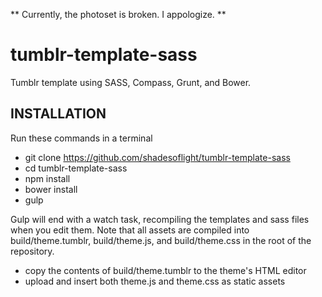 ** Currently, the photoset is broken.  I appologize.  **

tumblr-template-sass
====================

Tumblr template using SASS, Compass, Grunt, and Bower.

## INSTALLATION
Run these commands in a terminal
 - git clone https://github.com/shadesoflight/tumblr-template-sass
 - cd tumblr-template-sass
 - npm install
 - bower install
 - gulp

Gulp will end with a watch task, recompiling the templates and sass files when you edit them.
Note that all assets are compiled into build/theme.tumblr, build/theme.js, and build/theme.css in the root of the repository.

 - copy the contents of build/theme.tumblr to the theme's HTML editor
 - upload and insert both theme.js and theme.css as static assets
